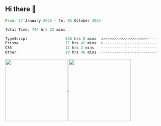 ## Hi there 👋
<!--START_SECTION:waka-->

```rust
From: 17 January 2025 - To: 05 October 2025

Total Time: 744 hrs 22 mins

TypeScript                 626 hrs 8 mins  >>>>>>>>>>>>>>>>>>>>>----   82.91 %
Prisma                     17 hrs 42 mins  >------------------------   02.34 %
CSS                        12 hrs 2 mins   -------------------------   01.59 %
Other                      10 hrs 48 mins  -------------------------   01.43 %
```

<!--END_SECTION:waka-->

<a href="https://github.com/anuraghazra/github-readme-stats">
  <img height=200 align="center" src="https://github-readme-stats.vercel.app/api/top-langs/?username=paulgeorge35&layout=donut&langs_count=5&theme=transparent" />
</a>
<a href="https://github.com/anuraghazra/convoychat">
  <img height=200 align="center" src="https://github-readme-stats.vercel.app/api?username=paulgeorge35&show_icons=true&show=prs_merged&theme=transparent&rank_icon=github" />
</a>
